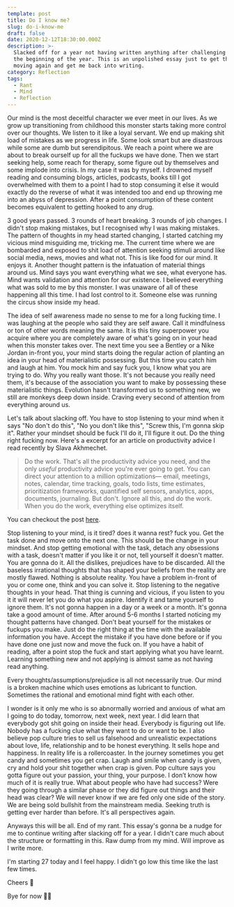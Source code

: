 ```yaml
---
template: post
title: Do I know me?
slug: do-i-know-me
draft: false
date: 2020-12-12T18:30:00.000Z
description: >-
  Slacked off for a year not having written anything after challenging myself in
  the beginning of the year. This is an unpolished essay just to get the ball
  moving again and get me back into writing.
category: Reflection
tags:
  - Rant
  - Mind
  - Reflection
---
```

Our mind is the most deceitful character we ever meet in our lives. As we grow up transitioning from childhood this monster starts taking more control over our thoughts. We listen to it like a loyal servant. We end up making shit load of mistakes as we progress in life. Some look smart but are disastrous while some are dumb but serendipitous. We reach a point where we are about to break ourself up for all the fuckups we have done. Then we start seeking help, some reach for therapy, some figure out by themselves and some implode into crisis. In my case it was by myself. I drowned myself reading and consuming blogs, articles, podcasts, books till I got overwhelmed with them to a point I had to stop consuming it else it would exactly do the reverse of what it was intended too and end up throwing me into an abyss of depression. After a point consumption of these content becomes equivalent to getting hooked to any drug. 

3 good years passed. 3 rounds of heart breaking. 3 rounds of job changes. I didn't stop making mistakes, but I recognised why I was making mistakes. The pattern of thoughts in my head started changing, I started catching my vicious mind misguiding me, tricking me. The current time where we are bombarded and exposed to shit load of attention seeking stimuli around like social media, news, movies and what not. This is like food for our mind. It enjoys it. Another thought pattern is the infatuation of material things around us. Mind says you want everything what we see, what everyone has. Mind wants validation and attention for our existence. I believed everything what was sold to me by this monster. I was unaware of all of these happening all this time. I had lost control to it. Someone else was running the circus show inside my head. 

The idea of self awareness made no sense to me for a long fucking time. I was laughing at the people who said they are self aware. Call it mindfulness or ton of other words meaning the same. It is this tiny superpower you acquire where you are completely aware of what's going on in your head when this monster takes over. The next time you see a Bentley or a Nike Jordan in-front you, your mind starts doing the regular action of planting an idea in your head of materialistic possessing. But this time you catch him and laugh at him. You mock him and say fuck you, I know what you are trying to do. Why you really want those. It's not because you really need them, it's because of the association you want to make by possessing these materialistic things. Evolution hasn't transformed us to something new, we still are monkeys deep down inside. Craving every second of attention from everything around us.

Let's talk about slacking off. You have to stop listening to your mind when it says "No don't do this", "No you don't like this", "Screw this, I'm gonna skip it". Rather your mindset should be fuck I'll do it, I'll figure it out. Do the thing right fucking now. Here's a excerpt for an article on productivity advice I read recently by Slava Akhmechet. 

> Do the work. That's all the productivity advice you need, and the only *useful* productivity advice you're ever going to get. You can direct your attention to a million optimizations— email, meetings, notes, calendar, time tracking, goals, todo lists, time estimates, prioritization frameworks, quantified self sensors, analytics, apps, documents, journaling. But don't. Ignore all this, and do the work. When you do the work, everything else optimizes itself.

You can checkout the post [here](https://www.spakhm.com/p/productivity-advice).

Stop listening to your mind, is it tired? does it wanna rest? fuck you. Get the task done and move onto the next one. This should be the change in your mindset. And stop getting emotional with the task, detach any obsessions with a task, doesn't matter if you like it or not, tell yourself it doesn't matter. You are gonna do it. All the dislikes, prejudices have to be discarded. All the baseless irrational thoughts that has shaped your beliefs from the reality are mostly flawed. Nothing is absolute reality. You have a problem in-front of you or come one, think and you can solve it. Stop listening to the negative thoughts in your head. That thing is cunning and vicious, if you listen to you it it will never let you do what you aspire. Identify it and tame yourself to ignore them. It's not gonna happen in a day or a week or a month. It's gonna take a good amount of time. After around 5-6 months I started noticing my thought patterns have changed. Don't beat yourself for the mistakes or fuckups you make. Just do the right thing at the time with the available information you have. Accept the mistake if you have done before or if you have done one just now and move the fuck on. If you have a habit of reading, after a point stop the fuck and start applying what you have learnt. Learning something new and not applying is almost same as not having read anything. 

Every thoughts/assumptions/prejudice is all not necessarily true. Our mind is a broken machine which uses emotions as lubricant to function. Sometimes the rational and emotional mind fight with each other.

I wonder is it only me who is so abnormally worried and anxious of what am I going to do today, tomorrow, next week, next year. I did learn that everybody got shit going on inside their head. Everybody is figuring out life. Nobody has a fucking clue what they want to do or want to be. I also believe pop culture tries to sell us falsehood and unrealistic expectations about love, life, relationship and to be honest everything. It sells hope and happiness. In reality life is a rollercoaster. In the journey sometimes you get candy and sometimes you get crap. Laugh and smile when candy is given, cry and hold your shit together when crap is given. Pop culture says you gotta figure out your passion, your thing, your purpose. I don’t know how much of it is really true. What about people who have had success? Were they going through a similar phase or they did figure out things and their head was clear? We will never know if we are fed only one side of the story. We are being sold bullshit from the mainstream media. Seeking truth is getting ever harder than before. It's all perspectives again.

Anyways this will be all. End of my rant. This essay's gonna be a nudge for me to continue writing after slacking off for a year. I didn't care much about the structure or formatting in this. Raw dump from my mind. Will improve as I write more.

I'm starting 27 today and I feel happy. I didn't go low this time like the last few times. 

Cheers 🥂

Bye for now 👋🏻
